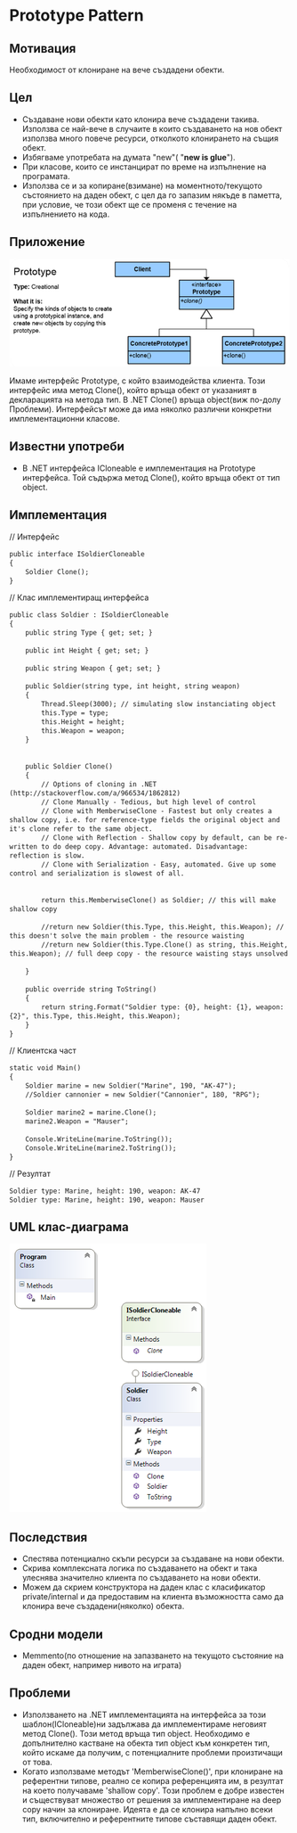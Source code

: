 # Prototype Pattern

## Мотивация

Необходимост от клониране на вече създадени обекти.
 
## Цел

 * Създаване нови обекти като клонира вече създадени такива. Използва се най-вече в случаите в които създаването на нов обект използва много повече ресурси, отколкото клонирането на същия обект.
 * Избягваме употребата на думата "new"( "**new is glue**").
 * При класове, които се инстанцират по време на изпълнение на програмата.
 * Използва се и за копиране(взимане) на моментното/текущото състоянието на даден обект, с цел да го запазим някъде в паметта, при условие, че този обект ще се променя с течение на изпълнението на кода. 

## Приложение

![](Prototype.png)

Имаме интерфейс Prototype, с който взаимодейства клиента. Този интерфейс има метод Clone(), който връща обект от указаният в декларацията на метода тип. В .NET Clone() връща object(виж по-долу Проблеми). Интерфейсът може да има няколко различни конкретни имплементационни класове.


## Известни употреби
* В .NET интерфейса ICloneable е имплементация на Prototype интерфейса. Той съдържа метод Clone(), който връща обект от тип object.


## Имплементация

// Интерфейс

	public interface ISoldierCloneable
    {
        Soldier Clone();
    }

// Клас имплементиращ интерфейса

	public class Soldier : ISoldierCloneable
    {
        public string Type { get; set; }

        public int Height { get; set; }

        public string Weapon { get; set; }

        public Soldier(string type, int height, string weapon)
        {
            Thread.Sleep(3000); // simulating slow instanciating object
            this.Type = type;
            this.Height = height;
            this.Weapon = weapon;
        }


        public Soldier Clone()
        {
            // Options of cloning in .NET (http://stackoverflow.com/a/966534/1862812)
            // Clone Manually - Tedious, but high level of control
            // Clone with MemberwiseClone - Fastest but only creates a shallow copy, i.e. for reference-type fields the original object and it's clone refer to the same object.
            // Clone with Reflection - Shallow copy by default, can be re-written to do deep copy. Advantage: automated. Disadvantage: reflection is slow.
            // Clone with Serialization - Easy, automated. Give up some control and serialization is slowest of all.


            return this.MemberwiseClone() as Soldier; // this will make shallow copy

            //return new Soldier(this.Type, this.Height, this.Weapon); // this doesn't solve the main problem - the resource waisting
            //return new Soldier(this.Type.Clone() as string, this.Height, this.Weapon); // full deep copy - the resource waisting stays unsolved

        }

        public override string ToString()
        {
            return string.Format("Soldier type: {0}, height: {1}, weapon: {2}", this.Type, this.Height, this.Weapon);
        }
    }

// Клиентска част

    static void Main()
    {
        Soldier marine = new Soldier("Marine", 190, "AK-47");
        //Soldier cannonier = new Soldier("Cannonier", 180, "RPG");

        Soldier marine2 = marine.Clone();
        marine2.Weapon = "Mauser";

        Console.WriteLine(marine.ToString());
        Console.WriteLine(marine2.ToString());
    }

// Резултат

	Soldier type: Marine, height: 190, weapon: AK-47
	Soldier type: Marine, height: 190, weapon: Mauser

## UML клас-диаграма

![](PrototypePatternClassDiagram.png)



## Последствия
* Спестява потенциално скъпи ресурси за създаване на нови обекти.
* Скрива комплексната логика по създаването на обект и така улеснява значително  клиента по създаването на нови обекти.
* Можем да скрием конструктора на даден клас с класификатор private/internal и да предоставим на клиента възможността само да клонира вече създадени(няколко) обекта.

## Сродни модели
* Memmento(по отношение на запазването на текущото състояние на даден обект, например нивото на играта)

## Проблеми

* Използването на .NET имплементацията на интерфейса за този шаблон(ICloneable)ни задължава да имплементираме неговият метод Clone(). Този метод връща тип object. Необходимо е допълнително кастване на обекта тип object към конкретен тип, който искаме да получим, с потенциалните проблеми произтичащи от това.
* Когато използваме методът 'MemberwiseClone()', при клониране на референтни типове, реално се копира референцията им, в резултат на което получаваме 'shallow copy'. Този проблем е добре известен и съществуват множество от решения за имплементиране на deep copy начин за клониране. Идеята е да се клонира напълно всеки тип, включително и референтните типове съставящи даден обект.
